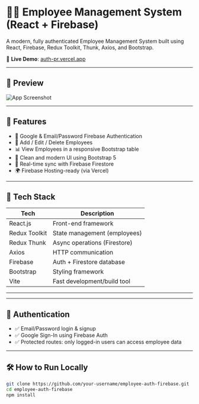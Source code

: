 # 👨‍💼 Employee Management System (React + Firebase)

A modern, fully authenticated Employee Management System built using React, Firebase, Redux Toolkit, Thunk, Axios, and Bootstrap.

🔗 **Live Demo**: [auth-pr.vercel.app](https://auth-pr.vercel.app)

---

## 📸 Preview

![App Screenshot](./screenshot.png)

---

## 🚀 Features

- 🔐 Google & Email/Password Firebase Authentication
- 📝 Add / Edit / Delete Employees
- 📊 View Employees in a responsive Bootstrap table
- 🌈 Clean and modern UI using Bootstrap 5
- 🔄 Real-time sync with Firebase Firestore
- 🌍 Firebase Hosting-ready (via Vercel)

---

## 🔧 Tech Stack

| Tech             | Description                     |
|------------------|---------------------------------|
| React.js         | Front-end framework             |
| Redux Toolkit    | State management (employees)    |
| Redux Thunk      | Async operations (Firestore)    |
| Axios            | HTTP communication              |
| Firebase         | Auth + Firestore database       |
| Bootstrap        | Styling framework               |
| Vite             | Fast development/build tool     |

---


---

## 🔐 Authentication

- ✅ Email/Password login & signup
- ✅ Google Sign-In using Firebase Auth
- ✅ Protected routes: only logged-in users can access employee data

---



## 🛠️ How to Run Locally

```bash
git clone https://github.com/your-username/employee-auth-firebase.git
cd employee-auth-firebase
npm install


